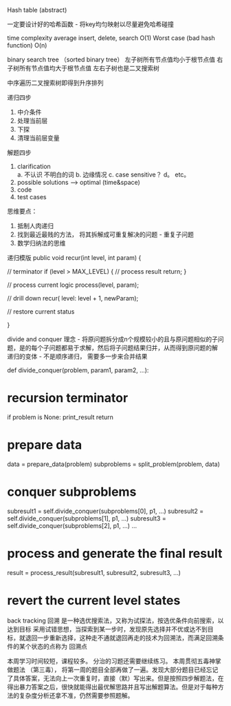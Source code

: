   
Hash table (abstract)

一定要设计好的哈希函数 - 将key均匀映射以尽量避免哈希碰撞

time complexity
average insert, delete, search O(1)
Worst case (bad hash function)  O(n)


binary search tree （sorted binary tree）
左子树所有节点值均小于根节点值
右子树所有节点值均大于根节点值
左右子树也是二叉搜索树

中序遍历二叉搜索树即得到升序排列

递归四步
1. 中介条件
2. 处理当前层
3. 下探
4. 清理当前层变量

解题四步
1. clarification  
    a. 不认识 不明白的词
    b. 边缘情况
    c. case sensitive？
    d。 etc。
2. possible solutions  --> optimal (time&space)
3. code
4. test cases


思维要点：
1. 抵制人肉递归
2. 找到最近最贱的方法， 将其拆解成可重复解决的问题 - 重复子问题
3. 数学归纳法的思维

递归模版
public void recur(int level, int param) { 

  // terminator 
  if (level > MAX_LEVEL) { 
    // process result 
    return; 
  } 

  // process current logic 
  process(level, param); 

  // drill down 
  recur( level: level + 1, newParam); 

  // restore current status 
 
}


divide and conquer
理念 - 将原问题拆分成n个规模较小的且与原问题相似的子问题，是的每个子问题都易于求解，然后将子问题结果归并，从而得到原问题的解
递归的变体 - 不是顺序递归， 需要多一步来合并结果

def divide_conquer(problem, param1, param2, ...): 
  # recursion terminator 
  if problem is None: 
	print_result 
	return 

  # prepare data 
  data = prepare_data(problem) 
  subproblems = split_problem(problem, data) 

  # conquer subproblems 
  subresult1 = self.divide_conquer(subproblems[0], p1, ...) 
  subresult2 = self.divide_conquer(subproblems[1], p1, ...) 
  subresult3 = self.divide_conquer(subproblems[2], p1, ...) 
  …

  # process and generate the final result 
  result = process_result(subresult1, subresult2, subresult3, …)
	
  # revert the current level states

back tracking 回溯
是一种选优搜索法，又称为试探法，按选优条件向前搜索，以达到目标
采用试错思想，当探索到某一步时，发现原先选择并不优或达不到目标，就退回一步重新选择，这种走不通就退回再走的技术为回溯法，而满足回溯条件的某个状态的点称为 回溯点

本周学习时间较短，课程较多。 分治的习题还需要继续练习。
本周贯彻五毒神掌做题法 （第三毒）， 将第一周的题目全部再做了一遍。发现大部分题目已经忘记了具体答案，无法向上一次重复时，直接（默）写出来。但是按照四步解题法，在得出暴力答案之后，很快就能得出最优解思路并且写出解题算法。但是对于每种方法的复杂度分析还拿不准，仍然需要参照题解。


